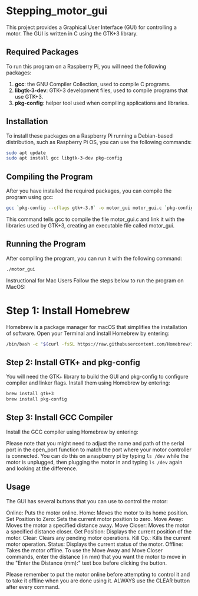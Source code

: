 # Stepping_motor_gui

This project provides a Graphical User Interface (GUI) for controlling a motor. The GUI is written in C using the GTK+3 library.

## Required Packages

To run this program on a Raspberry Pi, you will need the following packages:

1. **gcc**: the GNU Compiler Collection, used to compile C programs.
2. **libgtk-3-dev**: GTK+3 development files, used to compile programs that use GTK+3.
3. **pkg-config**: helper tool used when compiling applications and libraries.

## Installation

To install these packages on a Raspberry Pi running a Debian-based distribution, such as Raspberry Pi OS, you can use the following commands:

```bash
sudo apt update
sudo apt install gcc libgtk-3-dev pkg-config
```

## Compiling the Program
After you have installed the required packages, you can compile the program using gcc:

```bash
gcc `pkg-config --cflags gtk+-3.0` -o motor_gui motor_gui.c `pkg-config --libs gtk+-3.0`
```
This command tells gcc to compile the file motor_gui.c and link it with the libraries used by GTK+3, creating an executable file called motor_gui.

## Running the Program
After compiling the program, you can run it with the following command:

```bash
./motor_gui
```

Instructional for Mac Users
Follow the steps below to run the program on MacOS:

# Step 1: Install Homebrew
Homebrew is a package manager for macOS that simplifies the installation of software. Open your Terminal and install Homebrew by entering:

```bash
/bin/bash -c "$(curl -fsSL https://raw.githubusercontent.com/Homebrew/install/HEAD/install.sh)"
```
## Step 2: Install GTK+ and pkg-config
You will need the GTK+ library to build the GUI and pkg-config to configure compiler and linker flags. Install them using Homebrew by entering:

```bash
brew install gtk+3
brew install pkg-config
```

## Step 3: Install GCC Compiler
Install the GCC compiler using Homebrew by entering:


Please note that you might need to adjust the name and path of the serial port in the open_port function to match the port where your motor controller is connected.
You can do this on a raspberry pi by typing `ls /dev` while the motor is unplugged, then plugging the motor in and typing `ls /dev` again and looking at the difference.

## Usage
The GUI has several buttons that you can use to control the motor:

Online: Puts the motor online.
Home: Moves the motor to its home position.
Set Position to Zero: Sets the current motor position to zero.
Move Away: Moves the motor a specified distance away.
Move Closer: Moves the motor a specified distance closer.
Get Position: Displays the current position of the motor.
Clear: Clears any pending motor operations.
Kill Op.: Kills the current motor operation.
Status: Displays the current status of the motor.
Offline: Takes the motor offline.
To use the Move Away and Move Closer commands, enter the distance (in mm) that you want the motor to move in the "Enter the Distance (mm):" text box before clicking the button.

Please remember to put the motor online before attempting to control it and to take it offline when you are done using it. ALWAYS use the CLEAR button after every command.


